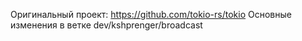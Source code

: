 Оригинальный проект: https://github.com/tokio-rs/tokio
Основные изменения в ветке dev/kshprenger/broadcast
